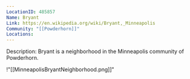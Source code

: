 ```yaml
---
LocationID: 485857
Name: Bryant
Link: https://en.wikipedia.org/wiki/Bryant,_Minneapolis 
Community: "[[Powderhorn]]"
Locations: 
---
```


Description:
Bryant is a neighborhood in the Minneapolis community of Powderhorn.


!"[[MinneapolisBryantNeighborhood.png]]"